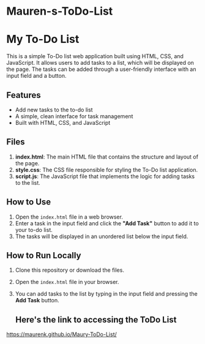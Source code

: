 # Mauren-s-ToDo-List
# My To-Do List

This is a simple To-Do list web application built using HTML, CSS, and JavaScript. It allows users to add tasks to a list, which will be displayed on the page. The tasks can be added through a user-friendly interface with an input field and a button.

## Features

- Add new tasks to the to-do list
- A simple, clean interface for task management
- Built with HTML, CSS, and JavaScript

## Files

1. **index.html**: The main HTML file that contains the structure and layout of the page.
2. **style.css**: The CSS file responsible for styling the To-Do list application.
3. **script.js**: The JavaScript file that implements the logic for adding tasks to the list.

## How to Use

1. Open the `index.html` file in a web browser.
2. Enter a task in the input field and click the **"Add Task"** button to add it to your to-do list.
3. The tasks will be displayed in an unordered list below the input field.

## How to Run Locally

1. Clone this repository or download the files.
2. Open the `index.html` file in your browser.
3. You can add tasks to the list by typing in the input field and pressing the **Add Task** button.

   ## Here's the link to accessing the ToDo List
 https://maurenk.github.io/Maury-ToDo-List/
